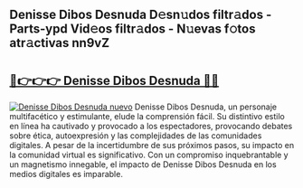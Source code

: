 ## Denisse Dibos Desnuda D𝚎sn𝚞dos filtr𝚊dos - Parts-ypd Vid𝚎os filtr𝚊dos - N𝚞evas f𝚘tos atr𝚊ctivas nn9vZ

# <h2><a href="http://mbcssyg.tromn.icu/?c=Denisse+Dibos+Desnuda">🔗👉👉👉 Denisse Dibos Desnuda 🔗🔗</a></h2>

[![Denisse Dibos Desnuda nuevo](https://i.imgur.com/pEAQMta.gif)](http://mbcssyg.tromn.icu/?c=Denisse+Dibos+Desnuda)
Denisse Dibos Desnuda, un personaje multifacético y estimulante, elude la comprensión fácil. Su distintivo estilo en línea ha cautivado y provocado a los espectadores, provocando debates sobre ética, autoexpresión y las complejidades de las comunidades digitales. A pesar de la incertidumbre de sus próximos pasos, su impacto en la comunidad virtual es significativo. Con un compromiso inquebrantable y un magnetismo innegable, el impacto de Denisse Dibos Desnuda en los medios digitales es imparable.
